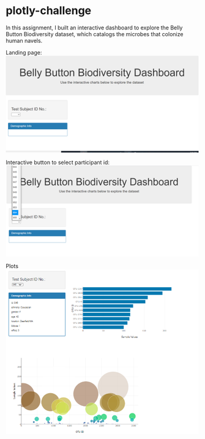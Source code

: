 # plotly-challenge

In this assignment, I built an interactive dashboard to explore the Belly Button Biodiversity dataset, which catalogs the microbes that colonize human navels.


Landing page:
<img src="images/landing.png">

Interactive button to select participant id:
<img src="images/button.png">

Plots
<img src="images/plots.png">
